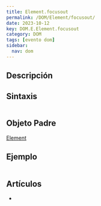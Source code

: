 ```yaml
---
title: Element.focusout
permalink: /DOM/Element/focusout/
date: 2023-10-12
key: DOM.E.Element.focusout
category: DOM
tags: [evento dom]
sidebar:
  nav: dom
---
```


## Descripción


## Sintaxis


```javascript

```


## Objeto Padre


[Element](https://www.w3api.com/DOM/Element/)


## Ejemplo


```javascript

```


## Artículos

- 

